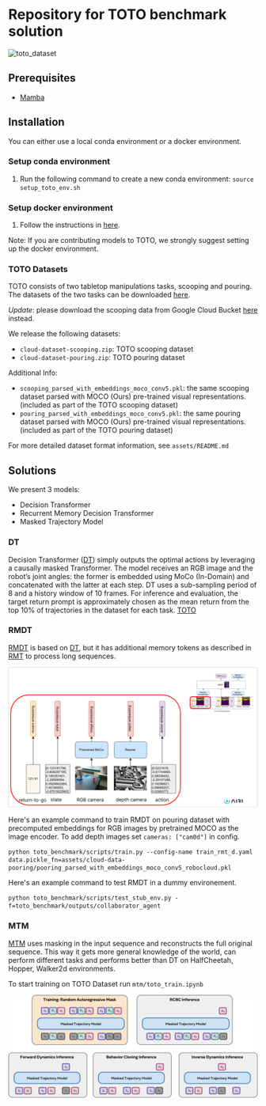 # Repository for TOTO benchmark solution
<!-- TODO: add teaser figures, some setup/task images, etc  -->
![toto_dataset](docs/images/toto_dataset.gif)

## Prerequisites
- [Mamba](https://mamba.readthedocs.io/en/latest/installation.html)

## Installation
You can either use a local conda environment or a docker environment.

### Setup conda environment
1. Run the following command to create a new conda environment: ```source setup_toto_env.sh```

### Setup docker environment
1. Follow the instructions in [here](https://github.com/AGI-Labs/toto_benchmark/blob/main/docker/README.md).

Note: If you are contributing models to TOTO, we strongly suggest setting up the docker environment.

### TOTO Datasets
<!-- TODO: need to update the dataset link after google drive clean up -->
TOTO consists of two tabletop manipulations tasks, scooping and pouring. The datasets of the two tasks can be downloaded [here](https://drive.google.com/drive/folders/1JGPGjCqUP4nUOAxY3Fpx3PjUQ_loo7fc?usp=share_link).

*Update*: please download the scooping data from Google Cloud Bucket [here](https://console.cloud.google.com/storage/browser/toto-dataset) instead.

<!-- TODO: update link to dataset README.md file. May consider create a dataset/ folder and add the readme into the repo -->
We release the following datasets: 
- `cloud-dataset-scooping.zip`: TOTO scooping dataset
- `cloud-dataset-pouring.zip`: TOTO pouring dataset

Additional Info:
- `scooping_parsed_with_embeddings_moco_conv5.pkl`: the same scooping dataset parsed with MOCO (Ours) pre-trained visual representations. (included as part of the TOTO scooping dataset) 
- `pouring_parsed_with_embeddings_moco_conv5.pkl`: the same pouring dataset parsed with MOCO (Ours) pre-trained visual representations. 
(included as part of the TOTO pouring dataset)

For more detailed dataset format information, see `assets/README.md`

## Solutions

We present 3 models:
- Decision Transformer
- Recurrent Memory Decision Transformer
- Masked Trajectory Model

### DT
Decision Transformer ([DT](https://arxiv.org/pdf/2106.01345.pdf)) simply outputs the optimal actions by leveraging a causally masked Transformer.
The model receives an RGB image and the robot’s joint angles: the former is embedded using MoCo (In-Domain) and concatenated with the latter at each step. DT uses a sub-sampling period of 8 and a history window of 10 frames. For inference and evaluation, the target return prompt is approximately chosen as the mean return from the top 10% of trajectories in the dataset for each task. 
[TOTO](https://arxiv.org/pdf/2306.00942.pdf)


### RMDT

[RMDT](https://arxiv.org/pdf/2306.09459.pdf) is based on [DT](https://arxiv.org/pdf/2106.01345.pdf), but it has additional memory tokens as described in [RMT](https://arxiv.org/pdf/2207.06881.pdf) to process long sequences.

![model-architecture](docs/images/model.PNG)

Here's an example command to train RMDT on pouring dataset with precomputed embeddings for RGB images by pretrained MOCO as the image encoder. To add depth images set `cameras: ["cam0d"]` in config.

```
python toto_benchmark/scripts/train.py --config-name train_rmt_d.yaml data.pickle_fn=assets/cloud-data-pooring/pooring_parsed_with_embeddings_moco_conv5_robocloud.pkl
```

Here's an example command to test RMDT in a dummy environement.

```
python toto_benchmark/scripts/test_stub_env.py -f=toto_benchmark/outputs/collaborator_agent
```

### MTM

[MTM](https://arxiv.org/pdf/2305.02968.pdf) uses masking in the input sequence and reconstructs the full original sequence. This way it gets more general knowledge of the world, can perform different tasks and performs better than DT on HalfCheetah, Hopper, Walker2d environments. 

To start training on TOTO Dataset run `mtm/toto_train.ipynb`

![model-pipeline](docs/images/masking_patterns.png)


